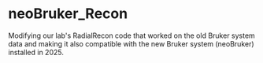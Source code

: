 # neoBruker_Recon
Modifying our lab's RadialRecon code that worked on the old Bruker system data and making it also compatible with the new Bruker system (neoBruker) installed in 2025.

